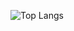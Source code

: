 ![Top Langs](https://github-readme-stats.vercel.app/api/top-langs/?username=LeonardoMeireles55&hide_progress=true)
